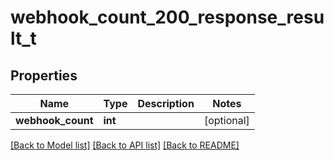 # webhook_count_200_response_result_t

## Properties
Name | Type | Description | Notes
------------ | ------------- | ------------- | -------------
**webhook_count** | **int** |  | [optional] 

[[Back to Model list]](../README.md#documentation-for-models) [[Back to API list]](../README.md#documentation-for-api-endpoints) [[Back to README]](../README.md)


